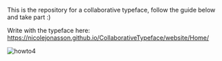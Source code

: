
This is the repository for a collaborative typeface, follow the guide below and take part :)

Write with the typeface here: 
https://nicolejonasson.github.io/CollaborativeTypeface/website/Home/


![howto4](https://user-images.githubusercontent.com/38101829/40112741-526eafc2-5907-11e8-9b30-4ff6f9a80890.png)

